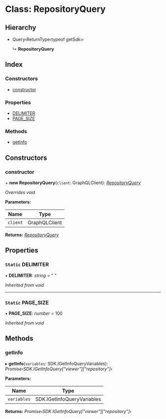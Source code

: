 
# Class: RepositoryQuery

## Hierarchy

* Query‹ReturnType‹typeof getSdk››

  ↳ **RepositoryQuery**

## Index

### Constructors

* [constructor](repositoryquery.md#constructor)

### Properties

* [DELIMITER](repositoryquery.md#static-delimiter)
* [PAGE_SIZE](repositoryquery.md#static-page_size)

### Methods

* [getInfo](repositoryquery.md#getinfo)

## Constructors

###  constructor

\+ **new RepositoryQuery**(`client`: GraphQLClient): *[RepositoryQuery](repositoryquery.md)*

*Overrides void*

**Parameters:**

Name | Type |
------ | ------ |
`client` | GraphQLClient |

**Returns:** *[RepositoryQuery](repositoryquery.md)*

## Properties

### `Static` DELIMITER

▪ **DELIMITER**: *string* = "
"

*Inherited from void*

___

### `Static` PAGE_SIZE

▪ **PAGE_SIZE**: *number* = 100

*Inherited from void*

## Methods

###  getInfo

▸ **getInfo**(`variables`: SDK.IGetInfoQueryVariables): *Promise‹SDK.IGetInfoQuery["viewer"]["repository"]›*

**Parameters:**

Name | Type |
------ | ------ |
`variables` | SDK.IGetInfoQueryVariables |

**Returns:** *Promise‹SDK.IGetInfoQuery["viewer"]["repository"]›*
